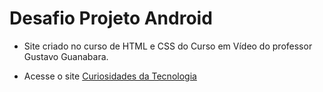 # Desafio Projeto Android

- Site criado no curso de HTML e CSS do Curso em Vídeo do professor Gustavo Guanabara.

- Acesse o site <a href="https://arthurgomes1k.github.io/projeto-android-desafio/">Curiosidades da Tecnologia</a>
